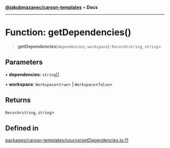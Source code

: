 [**@jakubmazanec/carson-templates**](../README.md) • **Docs**

---

# Function: getDependencies()

> **getDependencies**(`dependencies`, `workspace`): `Record`\<`string`, `string`\>

## Parameters

• **dependencies**: `string`[]

• **workspace**: `Workspace`\<`true`\> \| `Workspace`\<`false`\>

## Returns

`Record`\<`string`, `string`\>

## Defined in

[packages/carson-templates/source/getDependencies.ts:11](https://github.com/jakubmazanec/tools/blob/29163046acd1da0224b08fd05ca40f385e9ab4e5/packages/carson-templates/source/getDependencies.ts#L11)
